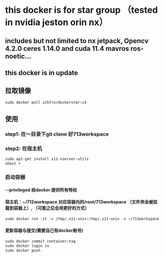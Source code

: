 # this docker is for star group （tested in nvidia jeston orin nx）
## includes but not limited to nx jetpack, Opencv 4.2.0 ceres 1.14.0 and cuda 11.4  mavros ros-noetic...
## this docker is in update  

## 拉取镜像
``` xml
sudo docker pull zzhfro/dockerstar:v3
```
## 使用
### step1: 在～目录下git clone 好713workspace

### step2: 在宿主机  
``` xml
sudo apt-get install x11-xserver-utils
xhost +
```

### 启动容器
#### --privileged 给docker 提供所有特权
#### 宿主机：~/712workspace 对应容器内的/root/713workspace （文件夹会被挂载到容器上）, （可能之后会用更好的方式） 
```xml
sudo docker run -it -v /tmp/.x11-unix:/tmp/.x11-unix -v ~/713workspace:/root/713workspace -e DISPLAY=unix$DISPLAY -e GDK_SCALE -e GDK_DPI_SCALE --net=host --privileged{id} /bin/bash
```

#### 更新容器与提交(需要自己有docker账号)
```xml
sudo docker commit container:tag
sudo docker login in
sudo docker push
```
